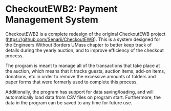 # CheckoutEWB2: Payment Management System

CheckoutEWB2 is a complete redesign of the original CheckoutEWB project (https://github.com/Senarii/CheckoutEWB). This is a system designed for the Engineers Without Borders UMass chapter to better keep track of details during the yearly auction, and to improve efficiency of the checkout process.

The program is meant to manage all of the transactions that take place at the auction, which means that it tracks guests, auction items, add-on items, donations, etc in order to remove the excessive amounts of folders and paper forms that were formerly used to complete this process.

Additionally, the program has support for data saving/loading, and will automatically load data from CSV files on program start. Furthermore, the data in the program can be saved to any time for future use.
